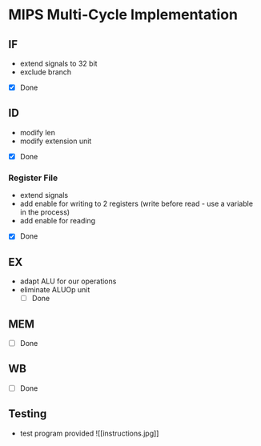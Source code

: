 # MIPS Multi-Cycle Implementation

## IF
- extend signals to 32 bit
- exclude branch
- [x] Done

## ID
- modify len
- modify extension unit
- [x] Done

### Register File
- extend signals
- add enable for writing to 2 registers (write before read - use a variable in the process)
- add enable for reading
-  [x] Done

## EX
- adapt ALU for our operations
- eliminate ALUOp unit
	- [ ] Done

## MEM
- [ ] Done

## WB
- [ ] Done

## Testing
- test program provided
![[instructions.jpg]]
